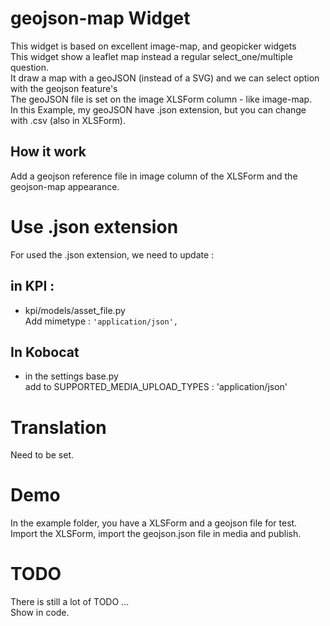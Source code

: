 # geojson-map Widget

This widget is based on excellent image-map, and geopicker widgets  
This widget show a leaflet map instead a regular select_one/multiple question.  
It draw a map with a geoJSON (instead of a SVG) and we can select option with the geojson feature's  
The geoJSON file is set on the image XLSForm column - like image-map.  
In this Example, my geoJSON have .json extension, but you can change with .csv (also in XLSForm).

## How it work

Add a geojson reference file in image column of the XLSForm and the geojson-map appearance.

# Use .json extension 

For used the .json extension, we need to update :
## in KPI : 
- kpi/models/asset_file.py  
Add mimetype : 
`
'application/json',
`

## In Kobocat
- in the settings base.py  
add to SUPPORTED_MEDIA_UPLOAD_TYPES :
'application/json'


# Translation
Need to be set.

# Demo

In the example folder, you have a XLSForm and a geojson file for test.  
Import the XLSForm, import the geojson.json file in media and publish.

# TODO

There is still a lot of TODO ...  
Show in code.